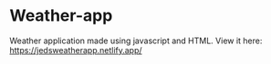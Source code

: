 # Weather-app
Weather application made using javascript and HTML.
View it here: https://jedsweatherapp.netlify.app/
